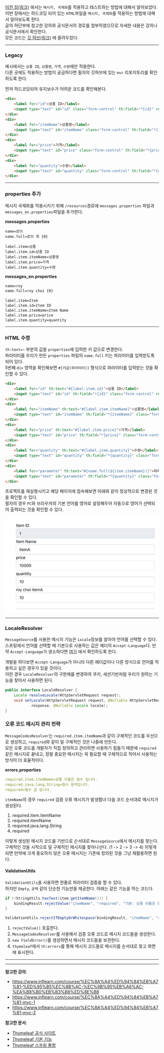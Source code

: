 [이전 장(링크)](https://imprint.tistory.com/263) 에서는 `메시지, 국제화`를 적용하고 테스트하는 방법에 대해서 알아보았다.  
이번 장에서는 하드코딩 되어 있는 `HTML`파일을 `메시지, 국제화`를 적용하는 방법에 대해서 알아보도록 한다.  
글의 하단부에 참고한 강의와 공식문서의 경로를 첨부하였으므로 자세한 내용은 강의나 공식문서에서 확인한다.  
모든 코드는 [깃 허브(링크)](https://github.com/roy-zz/mvc) 에 올려두었다.

---

### Legacy

예시에서는 `상품 ID`, `상품명`, `가격`, `수량`에만 적용한다.  
다른 곳에도 적용하는 방법이 궁금하다면 필자의 깃허브에 있는 `mvc` 리포지토리를 확인하도록 한다. 

먼저 하드코딩되어 유지보수가 어려운 코드를 확인해본다.

```html
<div>
    <label for="id">상품 ID</label>
    <input type="text" id="id" class="form-control" th:field="*{id}" readonly>
</div>
<div>
    <label for="itemName">상품명</label>
    <input type="text" id="itemName" class="form-control" th:field="*{itemName}" >
</div>
<div>
    <label for="price">가격</label>
    <input type="text" id="price" class="form-control" th:field="*{price}">
</div>
<div>
    <label for="quantity">수량</label>
    <input type="text" id="quantity" class="form-control" th:field="*{quantity}">
</div>
```

---

### properties 추가

메시지 국제화를 적용시키기 위해 `/resources`경로에 `messages.properties` 파일과 `messages_en.properties`파일을 추가한다.

**messages.properties**
```properties
name=로이
name.full=로이 최 {0}

label.item=상품
label.item.id=상품 ID
label.item.itemName=상품명
label.item.price=가격
label.item.quantity=수량
```

**messages_en.properties**
```properties
name=roy
name.full=roy choi {0}

label.item=Item
label.item.id=Item ID
label.item.itemName=Item Name
label.item.price=price
label.item.quantity=quantity
```

---

### HTML 수정

`th:text=~` 부분의 값을 `properties`에 입력한 키 값으로 변경한다.  
파라미터를 우리가 만든 `properties` 파일의 `name.full` 키는 파라미터를 입력받도록 되어 있다.  
5번째 `div` 영역을 확인해보면 `#{키값(파라미터)}` 형식으로 파라미터를 입력받는 것을 확인할 수 있다.  

```html
<div>
    <label for="id" th:text="#{label.item.id}">상품 ID</label>
    <input type="text" id="id" th:field="*{id}" class="form-control" readonly>
</div>
<div>
    <label for="itemName" th:text="#{label.item.itemName}">상품명</label>
    <input type="text" id="itemName" th:field="*{itemName}" class="form-control">
</div>
<div>
    <label for="price" th:text="#{label.item.price}">가격</label>
    <input type="text" id="price" th:field="*{price}" class="form-control">
</div>
<div>
    <label for="quantity" th:text="#{label.item.quantity}">수량</label>
    <input type="text" id="quantity" th:field="*{quantity}" class="form-control">
</div>
<div>
    <label for="parameter" th:text="#{name.full(${item.itemName})}">파라미터 테스트</label>
    <input type="text" id="parameter" th:field="*{quantity}" class="form-control">
</div>
```

프로젝트를 재실행시키고 해당 페이지에 접속해보면 아래와 같이 정상적으로 변경된 것을 확인할 수 있다.  
필자의 경우 `PC`와 브라우저의 기본 언어를 영어로 설정해두어 자동으로 영어가 선택되어 출력되는 것을 확인할 수 있다.  

![](message_image/apply-message.png)

---

### LocaleResolver

`MessageSource`를 사용한 메시지 기능은 `Locale`정보를 알아야 언어를 선택할 수 있다.  
스프링에서 언어를 선택할 때 기본으로 사용하는 값은 헤더의 `Accept-Language`다. 만약 `Accept-Language`가 생소하다면 [여기](https://imprint.tistory.com/26) 에서 확인하도록 한다.

개발을 하다보면 `Accept-Language`가 아니라 다른 헤더값이나 다른 방식으로 언어를 적용하고 싶은 경우가 있을 것이다.  
이런 경우 `LocaleResolver`의 구현체를 변경하여 쿠키, 세션기반처럼 우리가 원하는 기능을 찾아서 사용하면 된다.

```java
public interface LocaleResolver {
    Locale resolveLocale(HttpServletRequest request);
    void setLocale(HttpServletRequest request, @Nullable HttpServletResponse
            response, @Nullable Locale locale);
}
```

### 오류 코드 메시지 관리 전략

`MessageCodesResolver`는 `required.item.itemName`과 같이 구체적인 코드를 우선으로 생성하고, `required`와 같이 덜 구체적인 것은 나중에 만든다.  
모든 오류 코드를 개발자가 직접 정의하고 관리하면 사용하기 힘들기 때문에 `required` 같은 메시지로 끝내고, 정말 중요한 메시지는 꼭 필요할 때 구체적으로 적어서 사용하는 방식이 더 효율적이다.  

**errors.properties**

```yaml
required.item.itemName=상품 이름은 필수 입니다.
required.java.lang.String=필수 문자입니다.
required=필수 값 입니다.
```

`itemName`의 경우 `required` 검증 오류 메시지가 발생함녀 다음 코드 순서대로 메시지가 생성된다.

1. required.item.itemName
2. required.itemName
3. required.java.lang.String
4. required

이렇게 생성된 메시지 코드를 기반으로 슨서대로 `MessageSource`에서 메시지를 찾는다.  
구체적인 것을 시작으로 덜 구체적인 메시지를 찾아나선다. (1 -> 2 -> 3 -> 4)
이렇게 되면 만약에 크게 중요하지 않은 오류 메시지는 기존에 정의된 것을 그냥 재활용하면 된다.

#### ValidationUtils

`ValidationUtils`을 사용하면 한줄로 파라미터 검증을 할 수 있다.  
하지만 `Empty`, `공백` 같이 단순한 기능만을 제공한다. 아래는 같은 기능을 하는 코드다.

```java
if (!StringUtils.hasText(item.getItemName())) { 
    bindingResult.rejectValue("itemName", "required", "기본: 상품 이름은 필수입니다."); 
}
```

```java
ValidationUtils.rejectIfEmptyOrWhitespace(bindingResult, "itemName", "required");
```

1. `rejectValue()` 호출한다.
2. `MessageCodesResolver`를 사용해서 검증 오류 코드로 메시지 코드들을 생성한다.
3. `new FieldError()`를 생성하면서 메시지 코드들을 보관한다.
4. `thymeleaf`에서 `th:errors`를 통해 메시지 코드들로 메시지를 순서대로 찾고 화면에 표시한다.

---

---

**참고한 강의**:
- https://www.inflearn.com/course/%EC%8A%A4%ED%94%84%EB%A7%81-%ED%95%B5%EC%8B%AC-%EC%9B%90%EB%A6%AC-%EA%B8%B0%EB%B3%B8%ED%8E%B8
- https://www.inflearn.com/course/%EC%8A%A4%ED%94%84%EB%A7%81-mvc-1
- https://www.inflearn.com/course/%EC%8A%A4%ED%94%84%EB%A7%81-mvc-2

**참고한 문서**:
- [Thymeleaf 공식 사이트](https://www.thymeleaf.org/)
- [Thymeleaf 기본 기능](https://www.thymeleaf.org/doc/tutorials/3.0/usingthymeleaf.html)
- [Thymeleaf 스프링 통합](https://www.thymeleaf.org/doc/tutorials/3.0/thymeleafspring.html)